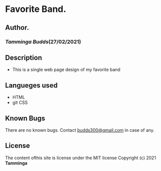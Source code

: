 # Favorite Band.
## Author.
### *Tamminga Budds*(27/02/2021)
## Description
* This is a single web page design of my favorite band

## Langueges used
* HTML
* git CSS
## Known Bugs
There are no known bugs. Contact budds300@gmail.com in case of any.
## License
The content ofthis site is license under the MIT license Copyright (c) 2021 **Tamminga**